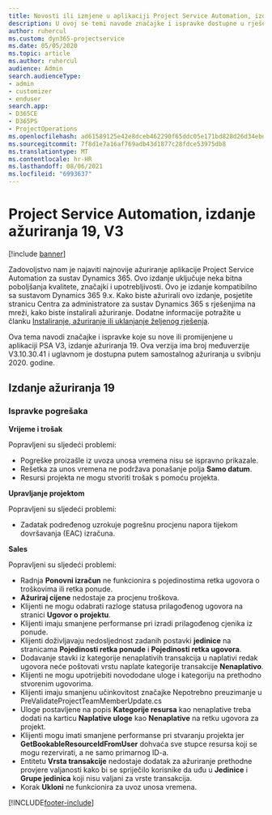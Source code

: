 ```yaml
---
title: Novosti ili izmjene u aplikaciji Project Service Automation, izdanje ažuriranja 19, V3
description: U ovoj se temi navode značajke i ispravke dostupne u rješenju Project Service Automation, izdanje ažuriranja 19, V3.
author: ruhercul
ms.custom: dyn365-projectservice
ms.date: 05/05/2020
ms.topic: article
ms.author: ruhercul
audience: Admin
search.audienceType:
- admin
- customizer
- enduser
search.app:
- D365CE
- D365PS
- ProjectOperations
ms.openlocfilehash: ad61589125e42e8dceb462290f65ddc05e171bd828d26d34ebd548ca285e9aa4
ms.sourcegitcommit: 7f8d1e7a16af769adb43d1877c28fdce53975db8
ms.translationtype: MT
ms.contentlocale: hr-HR
ms.lasthandoff: 08/06/2021
ms.locfileid: "6993637"
---
```

# <a name="project-service-automation-update-release-19-v3"></a>Project Service Automation, izdanje ažuriranja 19, V3

[!include [banner](../includes/psa-now-project-operations.md)]

Zadovoljstvo nam je najaviti najnovije ažuriranje aplikacije Project Service Automation za sustav Dynamics 365. Ovo izdanje uključuje neka bitna poboljšanja kvalitete, značajki i upotrebljivosti. Ovo je izdanje kompatibilno sa sustavom Dynamics 365 9.x. Kako biste ažurirali ovo izdanje, posjetite stranicu Centra za administratore za sustav Dynamics 365 s rješenjima na mreži, kako biste instalirali ažuriranje. Dodatne informacije potražite u članku [Instaliranje, ažuriranje ili uklanjanje željenog rješenja](/power-platform/admin/install-remove-preferred-solution).

Ova tema navodi značajke i ispravke koje su nove ili promijenjene u aplikaciji PSA V3, izdanje ažuriranja 19. Ova verzija ima broj međuverzije V3.10.30.41 i uglavnom je dostupna putem samostalnog ažuriranja u svibnju 2020. godine.

## <a name="update-release-19"></a>Izdanje ažuriranja 19

### <a name="bug-fixes"></a>Ispravke pogrešaka

**Vrijeme i trošak**

Popravljeni su sljedeći problemi: 

- Pogreške proizašle iz uvoza unosa vremena nisu se ispravno prikazale.
- Rešetka za unos vremena ne podržava ponašanje polja **Samo datum**.
- Resursi projekta ne mogu stvoriti trošak s pomoću projekta.

**Upravljanje projektom**

Popravljeni su sljedeći problemi: 

-  Zadatak podređenog uzrokuje pogrešnu procjenu napora tijekom dovršavanja (EAC) izračuna.

**Sales**

Popravljeni su sljedeći problemi: 

- Radnja **Ponovni izračun** ne funkcionira s pojedinostima retka ugovora o troškovima ili retka ponude.
- **Ažuriraj cijene** nedostaje za procjenu troškova.
-  Klijenti ne mogu odabrati razloge statusa prilagođenog ugovora na stranici **Ugovor o projektu**.
- Klijenti imaju smanjene performanse pri izradi prilagođenog cjenika iz ponude.
- Klijenti doživljavaju nedosljednost zadanih postavki **jedinice** na stranicama **Pojedinosti retka ponude** i **Pojedinosti retka ugovora**.
- Dodavanje stavki iz kategorije nenaplativih transakcija u naplativi redak ugovora neće poštovati vrstu naplate kategorije transakcije **Nenaplativo**.
- Klijenti ne mogu upotrijebiti novododane uloge i kategoriju na prethodno stvorenim ugovorima.
- Klijenti imaju smanjenu učinkovitost značajke Nepotrebno preuzimanje u PreValidateProjectTeamMemberUpdate.cs
- Uloge postavljene na popis **Kategorije resursa** kao nenaplative treba dodati na karticu **Naplative uloge** kao **Nenaplative** na retku ugovora za projekt.
- Klijenti mogu imati smanjene performanse pri stvaranju projekta jer **GetBookableResourceIdFromUser** dohvaća sve stupce resursa koji se mogu rezervirati, a ne samo primarnog ID-a.
- Entitetu **Vrsta transakcije** nedostaje dodatak za ažuriranje prethodne provjere valjanosti kako bi se spriječilo korisnike da uđu u **Jedinice** i **Grupe jedinica** koji nisu valjani za vrste transakcija.
- Korak **Ukloni** ne funkcionira za uvoz unosa vremena.


[!INCLUDE[footer-include](../includes/footer-banner.md)]